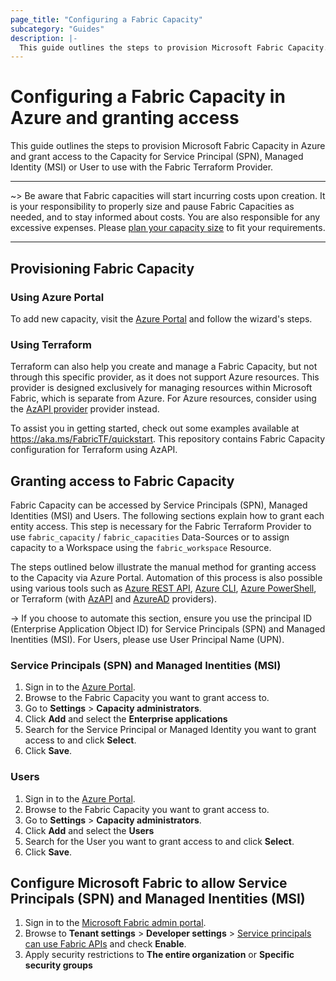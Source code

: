 ```yaml
---
page_title: "Configuring a Fabric Capacity"
subcategory: "Guides"
description: |-
  This guide outlines the steps to provision Microsoft Fabric Capacity.
---
```


# Configuring a Fabric Capacity in Azure and granting access

This guide outlines the steps to provision Microsoft Fabric Capacity in Azure and grant access to the Capacity for Service Principal (SPN), Managed Identity (MSI) or User to use with the Fabric Terraform Provider.

---

~> Be aware that Fabric capacities will start incurring costs upon creation. It is your responsibility to properly size and pause Fabric Capacities as needed, and to stay informed about costs. You are also responsible for any excessive expenses. Please [plan your capacity size](https://learn.microsoft.com/fabric/enterprise/plan-capacity) to fit your requirements.

---

## Provisioning Fabric Capacity

### Using Azure Portal

To add new capacity, visit the [Azure Portal](https://portal.azure.com/#browse/Microsoft.Fabric%2Fcapacities) and follow the wizard's steps.

### Using Terraform

Terraform can also help you create and manage a Fabric Capacity, but not through this specific provider, as it does not support Azure resources. This provider is designed exclusively for managing resources within Microsoft Fabric, which is separate from Azure. For Azure resources, consider using the [AzAPI provider](https://registry.terraform.io/providers/Azure/azapi) provider instead.

To assist you in getting started, check out some examples available at <https://aka.ms/FabricTF/quickstart>. This repository contains Fabric Capacity configuration for Terraform using AzAPI.

## Granting access to Fabric Capacity

Fabric Capacity can be accessed by Service Principals (SPN), Managed Identities (MSI) and Users. The following sections explain how to grant each entity access. This step is necessary for the Fabric Terraform Provider to use `fabric_capacity` / `fabric_capacities` Data-Sources or to assign capacity to a Workspace using the `fabric_workspace` Resource.

The steps outlined below illustrate the manual method for granting access to the Capacity via Azure Portal. Automation of this process is also possible using various tools such as [Azure REST API](https://learn.microsoft.com/rest/api/microsoftfabric/fabric-capacities/update), [Azure CLI](https://learn.microsoft.com/cli/azure/), [Azure PowerShell](https://learn.microsoft.com/powershell/azure/), or Terraform (with [AzAPI](https://registry.terraform.io/providers/Azure/azapi) and [AzureAD](https://registry.terraform.io/providers/hashicorp/azuread) providers).

-> If you choose to automate this section, ensure you use the principal ID (Enterprise Application Object ID) for Service Principals (SPN) and Managed Inentities (MSI). For Users, please use User Principal Name (UPN).

### Service Principals (SPN) and Managed Inentities (MSI)

1. Sign in to the [Azure Portal](https://portal.azure.com/).
1. Browse to the Fabric Capacity you want to grant access to.
1. Go to **Settings** > **Capacity administrators**.
1. Click **Add** and select the **Enterprise applications**
1. Search for the Service Principal or Managed Identity you want to grant access to and click **Select**.
1. Click **Save**.

### Users

1. Sign in to the [Azure Portal](https://portal.azure.com/).
1. Browse to the Fabric Capacity you want to grant access to.
1. Go to **Settings** > **Capacity administrators**.
1. Click **Add** and select the **Users**
1. Search for the User you want to grant access to and click **Select**.
1. Click **Save**.

## Configure Microsoft Fabric to allow Service Principals (SPN) and Managed Inentities (MSI)

1. Sign in to the [Microsoft Fabric admin portal](https://app.fabric.microsoft.com/admin-portal).
1. Browse to **Tenant settings** > **Developer settings** > [Service principals can use Fabric APIs](https://learn.microsoft.com/fabric/admin/service-admin-portal-developer#service-principals-can-use-fabric-apis) and check **Enable**.
1. Apply security restrictions to **The entire organization** or **Specific security groups**

